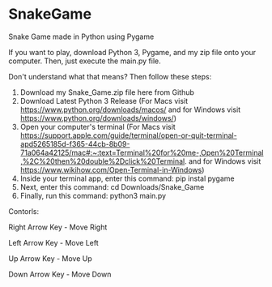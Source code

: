 # SnakeGame
Snake Game made in Python using Pygame

If you want to play, download Python 3, Pygame, and my zip file onto your computer. Then, just execute the main.py file.

Don't understand what that means? Then follow these steps:

1.  Download my Snake_Game.zip file here from Github
2.  Download Latest Python 3 Release (For Macs visit https://www.python.org/downloads/macos/ and for Windows visit https://www.python.org/downloads/windows/)
3.  Open your computer's terminal (For Macs visit https://support.apple.com/guide/terminal/open-or-quit-terminal-apd5265185d-f365-44cb-8b09-71a064a42125/mac#:~:text=Terminal%20for%20me-,Open%20Terminal,%2C%20then%20double%2Dclick%20Terminal. and for Windows visit https://www.wikihow.com/Open-Terminal-in-Windows)
4.  Inside your terminal app, enter this command: pip instal pygame
5.  Next, enter this command: cd Downloads/Snake_Game
6.  Finally, run this command: python3 main.py



Contorls:

Right Arrow Key - Move Right

Left Arrow Key  - Move Left

Up Arrow Key    - Move Up

Down Arrow Key  - Move Down
